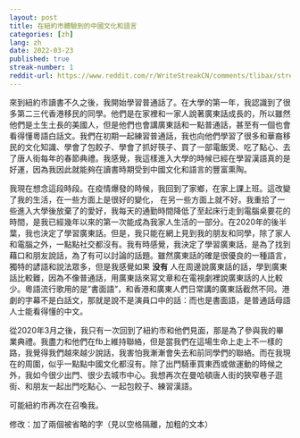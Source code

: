 ```yaml
---
layout: post
title: 在紐約市體驗到的中國文化和語言
categories: [zh]
lang: zh
date: 2022-03-23
published: true
streak-number: 1
reddit-url: https://www.reddit.com/r/WriteStreakCN/comments/tlibax/streak_1_在紐約市體驗到的中國文化和語言/
---
```

來到紐約市讀書不久之後，我開始學習普通話了。在大學的第一年，我認識到了很多第二三代香港移民的同學。他們是在家裡和一家人說著廣東話成長的，所以雖然他們是土生土長的美國人，但是他們也會講廣東話和一點普通話，甚至有一個也會看得懂粵語白話文。我們在初期一起練習普通話，我也向他們學習了很多和華裔移民的文化知識、學會了包餃子、學會了抓好筷子、買了一部電飯煲、吃了點心、去了唐人街每年的春節典禮。我感覺，我這樣進入大學的時候已經在學習漢語真的是好運，因為我因此就能夠在讀書時期受到中國文化和語言的豐富熏陶。

我現在想念這段時段。在疫情爆發的時候，我回到了家鄉，在家上課上班。這改變了我的生活，在一些方面上是很好的變化， 在另一些方面上就不好。我重拾了一些進入大學後放棄了的愛好，我每天的通勤時間降低了至起床行走到電腦桌要花的時間，是我已經幾年以來的第一次能成為我家人生活的一部分。在2020年的後半葉，我也決定了學習廣東話。但是，我只能在網上見到我的朋友和同學，除了家人和電腦之外，一點點社交都沒有。我有時感覺，我決定了學習廣東話，是為了找到藉口和朋友說話，為了有可以討論的話題。雖然廣東話的確是很優良的一種語言，獨特的諺語和說法眾多，但是我感覺如果 **没有** 人在周邊說廣東話的話，學到廣東話比較難，因為不像普通話，用廣東話來寫文章和在電視劇裡說廣東話的人比較少。粵語流行歌用的是”書面語”，和香港和廣東人們日常講的廣東話截然不同。港劇的字幕不是白話文，那就是說不是演員口中的話：而也是書面語，是普通話母語人士能看得懂的中文。

從2020年3月之後，我只有一次回到了紐約市和他們見面，那是為了參與我的畢業典禮。我盡力和他們在fb上維持聯絡，但是當我們在這場生命上走上不一樣的路，我覺得我們越來越少說話，我害怕我漸漸會失去和前同學們的聯絡。而在我現在的周圍，似乎一點點中國文化都沒有。除了出門騎車買東西或做運動的時候之外，我如今很少出門、很少去城市中心。我想再次在曼哈頓唐人街的狹窄巷子逛街、和朋友一起出門吃點心、一起包餃子、練習漢語。

可能紐約市再次在召喚我。

修改：加了兩個被省略的字（見以空格隔離，加粗的文本）